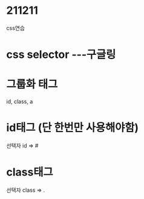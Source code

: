 # 211211
 css연습
# css selector ---구글링
# 그룹화 태그
id, class, a
# id태그 (단 한번만 사용해야함)
선택자 id => #
# class태그
선택자 class => .